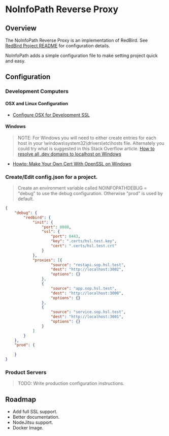 # NoInfoPath Reverse Proxy

## Overview

The NoInfoPath Reverse Proxy is an implementation of RedBird. See [RedBird Project README](https://github.com/OptimalBits/redbird/blob/master/README.md)
for configuration details.

NoInfoPath adds a simple configuration file to make setting project quick and easy.

## Configuration

### Development Computers

#### OSX and Linux Configuration
* [Configure OSX for Development SSL](https://gist.github.com/jed/6147872)

#### Windows

> NOTE: For Windows you will need to either create entries for each host in your
\\windows\\system32\\drivers\\etc\\hosts file. Alternately you could try what is
suggested in this Stack Overflow article. [How to resolve all .dev domains to localhost on Windows](https://serverfault.com/questions/539591/how-to-resolve-all-dev-domains-to-localhost-on-windows)

* [Howto: Make Your Own Cert With OpenSSL on Windows](https://blog.didierstevens.com/2015/03/30/howto-make-your-own-cert-with-openssl-on-windows/)

### Create/Edit config.json for a project.

> Create an environment variable called NOINFOPATHDEBUG = "debug" to use the
debug configuration. Otherwise "prod" is used by default.

```json
{
	"debug": {
		"redbird": {
			"init": {
				"port": 8080,
				"ssl": {
					"port": 8443,
					"key": ".certs/hsl.test.key",
					"cert": ".certs/hsl.test.crt"
				}
			},
			"proxies": [{
					"source": "restapi.sop.hsl.test",
					"dest": "http://localhost:3002",
					"options": {}
				},
				{
					"source": "app.sop.hsl.test",
					"dest": "http://localhost:3000",
					"options": {}
				},
				{
					"source": "service.sop.hsl.test",
					"dest": "http://localhost:3001",
					"options": {}
				}
			]
		}
	},
	"prod": {
		
	}
}
```

### Product Servers

> TODO: Write production configuration instructions.

## Roadmap

- Add full SSL support.
- Better documentation.
- NodeJitsu support.
- Docker Image.
